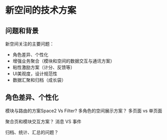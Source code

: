 ﻿# 新空间的技术方案

## 问题和背景

新空间关注的主要问题：

- 角色差异、个性化
- 增强业务聚合（模块和空间的数据交互与通讯方案）
- 粘性激励方案（计分、反馈等）
- UI美观度，设计规范性
- 数据汇聚和归档（成长袋）

## 角色差异、个性化

模块与路由的方案Space2 Vs Filter? 
多角色的空间展示方案？
多页面 vs 单页面

聚合页和模块交互方案？
消息 VS 事件

归档、统计、汇总的问题？